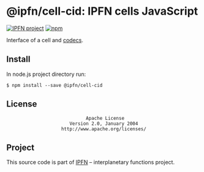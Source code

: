 # @ipfn/cell-cid: IPFN cells JavaScript

[![IPFN project](https://img.shields.io/badge/project-IPFN-blue.svg?style=flat-square)](https://github.com/ipfn)
[![npm](https://img.shields.io/npm/v/@ipfn/cell-cid.svg?maxAge=8640&style=flat-square)](https://www.npmjs.com/package/@ipfn/cell-cid)

Interface of a cell and [codecs](https://github.com/ipfn/ipfn/blob/dev/protobuf/cell.proto).

## Install

In node.js project directory run:

```console
$ npm install --save @ipfn/cell-cid
```

## License

                                 Apache License
                           Version 2.0, January 2004
                        http://www.apache.org/licenses/

## Project

This source code is part of [IPFN](https://github.com/ipfn) – interplanetary functions project.

